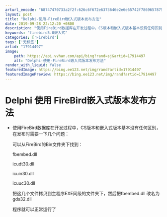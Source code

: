 ```yaml
---
arturl_encode: "68747470733a2f2f:626c6f672e6373646e2e6e65742f7869657875616e32303037:2f61727469636c652f64657461696c732f3137393134343937"
layout: post
title: "Delphi-使用-FireBird嵌入式版本发布方法"
date: 2019-09-28 22:12:20 +0800
description: "使用FireBird数据库在开发过程中，CS版本和嵌入式版本基本没有任何区别，在发布时需要一下几个问"
keywords: "firebird5.0嵌入式"
categories: ['Firebird']
tags: ['无标签']
artid: "17914497"
image:
    path: https://api.vvhan.com/api/bing?rand=sj&artid=17914497
    alt: "Delphi-使用-FireBird嵌入式版本发布方法"
render_with_liquid: false
featuredImage: https://bing.ee123.net/img/rand?artid=17914497
featuredImagePreview: https://bing.ee123.net/img/rand?artid=17914497
---
```


# Delphi 使用 FireBird嵌入式版本发布方法

* 使用FireBird数据库在开发过程中，CS版本和嵌入式版本基本没有任何区别，在发布时需要一下几个问题：
    
  可以从FireBird的Bin文件夹下找到：
    
  fbembed.dll
    
  icudt30.dll
    
  icuin30.dll
    
  icuuc30.dll
    
    
  把这几个文件拷贝到主程序EXE同级的文件夹下，然后把fbembed.dll 改名为gds32.dll
    
    
  程序就可以正常运行了